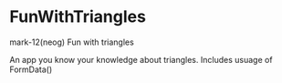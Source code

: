 # FunWithTriangles
mark-12(neog) Fun with triangles

An app you know your knowledge about triangles. Includes usuage of FormData()

